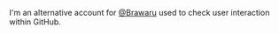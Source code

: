 I'm an alternative account for [@Brawaru](https://github.com/Brawaru) used to check user interaction within GitHub.
